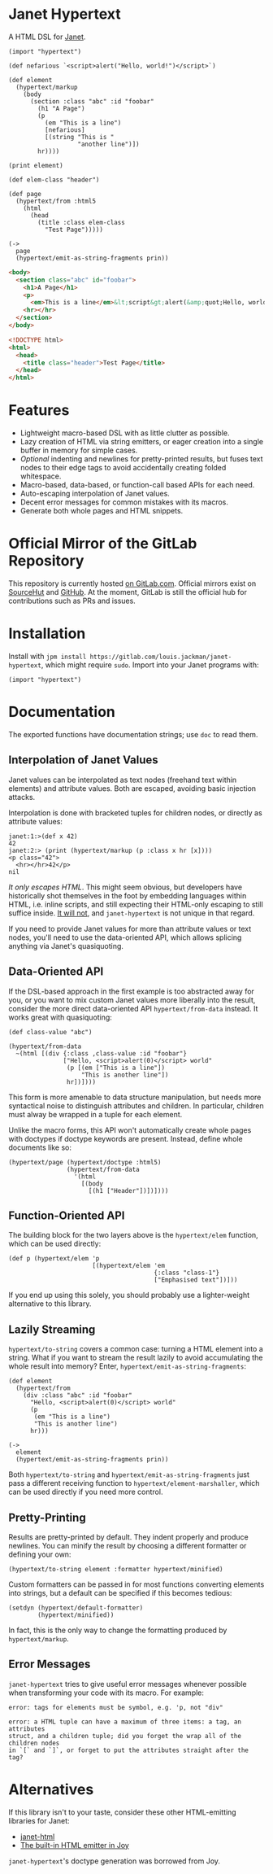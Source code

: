 # Janet Hypertext

A HTML DSL for [Janet](https://janet-lang.org/).

```janet
(import "hypertext")

(def nefarious `<script>alert("Hello, world!")</script>`)

(def element
  (hypertext/markup
    (body
      (section :class "abc" :id "foobar"
        (h1 "A Page")
        (p
          (em "This is a line")
          [nefarious]
          [(string "This is "
                   "another line")])
        hr))))

(print element)

(def elem-class "header")

(def page
  (hypertext/from :html5
    (html
      (head
        (title :class elem-class
          "Test Page")))))

(->
  page
  (hypertext/emit-as-string-fragments prin))
```
```html
<body>
  <section class="abc" id="foobar">
    <h1>A Page</h1>
    <p>
      <em>This is a line</em>&lt;script&gt;alert(&amp;quot;Hello, world!&amp;quot;)&lt;&amp;#x2F;script&gt; This is another line</p>
    <hr></hr>
  </section>
</body>

<!DOCTYPE html>
<html>
  <head>
    <title class="header">Test Page</title>
  </head>
</html>
```

# Features

* Lightweight macro-based DSL with as little clutter as possible.
* Lazy creation of HTML via string emitters, or eager creation into a single
  buffer in memory for simple cases.
* _Optional_ indenting and newlines for pretty-printed results, but fuses text
  nodes to their edge tags to avoid accidentally creating folded whitespace.
* Macro-based, data-based, or function-call based APIs for each need.
* Auto-escaping interpolation of Janet values.
* Decent error messages for common mistakes with its macros.
* Generate both whole pages and HTML snippets.

# Official Mirror of the GitLab Repository

This repository is currently hosted [on
GitLab.com](https://gitlab.com/louis.jackman/janet-hypertext). Official mirrors
exist on [SourceHut](https://git.sr.ht/~louisjackman/janet-hypertext) and
[GitHub](https://github.com/LouisJackman/janet-hypertext). At the moment, GitLab
is still the official hub for contributions such as PRs and issues.

# Installation

Install with `jpm install https://gitlab.com/louis.jackman/janet-hypertext`,
which might require `sudo`. Import into your Janet programs with:

`(import "hypertext")`

# Documentation

The exported functions have documentation strings; use `doc` to read them.

## Interpolation of Janet Values

Janet values can be interpolated as text nodes (freehand text within elements)
and attribute values. Both are escaped, avoiding basic injection attacks.

Interpolation is done with bracketed tuples for children nodes, or directly as
attribute values:

```
janet:1:>(def x 42)
42
janet:2:> (print (hypertext/markup (p :class x hr [x])))
<p class="42">
  <hr></hr>42</p>
nil
```

_It only escapes HTML_. This might seem obvious, but developers have
historically shot themselves in the foot by embedding languages within HTML,
i.e. inline scripts, and still expecting their HTML-only escaping to still
suffice inside. [It will
not](https://volatilethunk.com/posts/2018/03/03/escape-bypassing-language-injection-through-multiple-embedded-languages/post.html),
and `janet-hypertext` is not unique in that regard.

If you need to provide Janet values for more than attribute values or text
nodes, you'll need to use the data-oriented API, which allows splicing anything
via Janet's quasiquoting.

## Data-Oriented API

If the DSL-based approach in the first example is too abstracted away for you,
or you want to mix custom Janet values more liberally into the result, consider
the more direct data-oriented API `hypertext/from-data` instead. It works great
with quasiquoting:

```janet
(def class-value "abc")

(hypertext/from-data
  ~(html [(div {:class ,class-value :id "foobar"}
               ["Hello, <script>alert(0)</script> world"
                (p [(em ["This is a line"])
                    "This is another line"])
                hr])])))
```

This form is more amenable to data structure manipulation, but needs more
syntactical noise to distinguish attributes and children. In particular,
children must alway be wrapped in a tuple for each element.

Unlike the macro forms, this API won't automatically create whole pages with
doctypes if doctype keywords are present. Instead, define whole documents like
so:

```
(hypertext/page (hypertext/doctype :html5)
                (hypertext/from-data
                  '(html
                    [(body
                      [(h1 ["Header"])])])))
```

## Function-Oriented API

The building block for the two layers above is the `hypertext/elem` function,
which can be used directly:

```
(def p (hypertext/elem 'p
                       [(hypertext/elem 'em
                                        {:class "class-1"}
                                        ["Emphasised text"])]))
```

If you end up using this solely, you should probably use a lighter-weight
alternative to this library.

## Lazily Streaming

`hypertext/to-string` covers a common case: turning a HTML element into a
string. What if you want to stream the result lazily to avoid accumulating the
whole result into memory? Enter, `hypertext/emit-as-string-fragments`:

```janet
(def element
  (hypertext/from
    (div :class "abc" :id "foobar"
      "Hello, <script>alert(0)</script> world"
      (p
       (em "This is a line")
       "This is another line")
      hr)))

(->
  element
  (hypertext/emit-as-string-fragments prin))
```

Both `hypertext/to-string` and `hypertext/emit-as-string-fragments` just
pass a different receiving function to `hypertext/element-marshaller`, which can
be used directly if you need more control.

## Pretty-Printing

Results are pretty-printed by default. They indent properly and produce
newlines. You can minify the result by choosing a different formatter or
defining your own:

```
(hypertext/to-string element :formatter hypertext/minified)
```

Custom formatters can be passed in for most functions converting elements into
strings, but a default can be specified if this becomes tedious:

```
(setdyn (hypertext/default-formatter)
        (hypertext/minified))
```

In fact, this is the only way to change the formatting produced by
`hypertext/markup`.

## Error Messages

`janet-hypertext` tries to give useful error messages whenever possible when
transforming your code with its macro. For example:

```
error: tags for elements must be symbol, e.g. 'p, not "div"
```

```
error: a HTML tuple can have a maximum of three items: a tag, an attributes
struct, and a children tuple; did you forget the wrap all of the children nodes
in `[` and `]`, or forget to put the attributes straight after the tag?
```

# Alternatives

If this library isn't to your taste, consider these other HTML-emitting
libraries for Janet:

* [janet-html](https://github.com/brandonchartier/janet-html)
* [The built-in HTML emitter in Joy](https://github.com/joy-framework/joy)

`janet-hypertext`'s doctype generation was borrowed from Joy.

